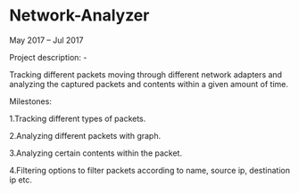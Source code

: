 # Network-Analyzer
May 2017 – Jul 2017

Project description: -

Tracking different packets moving through different network adapters and
analyzing the captured packets and contents within a given amount of time.

Milestones:

1.Tracking different types of packets.

2.Analyzing different packets with graph.

3.Analyzing certain contents within the packet.

4.Filtering options to filter packets according to name, source ip, destination ip etc. 
